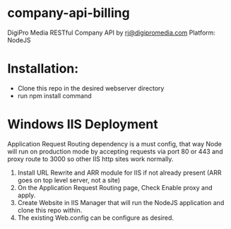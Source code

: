 # company-api-billing

DigiPro Media RESTful Company API by rj@digipromedia.com
Platform: NodeJS

# Installation:

- Clone this repo in the desired webserver directory
- run npm install command

# Windows IIS Deployment

Application Request Routing dependency is a must config, that way Node will run on production mode
by accepting requests via port 80 or 443 and proxy route to 3000 so other IIS http sites work normally.

1. Install URL Rewrite and ARR module for IIS if not already present (ARR goes on top level server, not a site)
2. On the Application Request Routing page, Check Enable proxy and apply.
3. Create Website in IIS Manager that will run the NodeJS application and clone this repo within.
4. The existing Web.config can be configure as desired.
